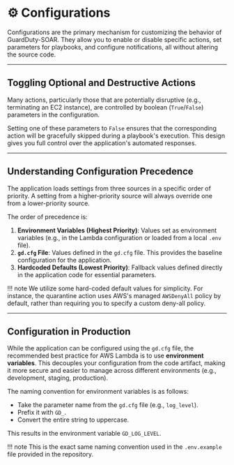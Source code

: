 # ⚙️ Configurations

Configurations are the primary mechanism for customizing the behavior of GuardDuty-SOAR. They allow you to enable or disable specific actions, set parameters for playbooks, and configure notifications, all without altering the source code.

---
## Toggling Optional and Destructive Actions

Many actions, particularly those that are potentially disruptive (e.g., terminating an EC2 instance), are controlled by boolean (`True`/`False`) parameters in the configuration.

Setting one of these parameters to `False` ensures that the corresponding action will be gracefully skipped during a playbook's execution. This design gives you full control over the application's automated responses.

---
## Understanding Configuration Precedence

The application loads settings from three sources in a specific order of priority. A setting from a higher-priority source will always override one from a lower-priority source.

The order of precedence is:
1.  **Environment Variables (Highest Priority)**: Values set as environment variables (e.g., in the Lambda configuration or loaded from a local `.env` file).
2.  **`gd.cfg` File**: Values defined in the `gd.cfg` file. This provides the baseline configuration for the application.
3.  **Hardcoded Defaults (Lowest Priority)**: Fallback values defined directly in the application code for essential parameters.

!!! note
    We utilize some hard-coded default values for simplicity. For instance, the quarantine action uses AWS's managed `AWSDenyAll` policy by default, rather than requiring you to specify a custom deny-all policy.

---
## Configuration in Production

While the application can be configured using the `gd.cfg` file, the recommended best practice for AWS Lambda is to use **environment variables**. This decouples your configuration from the code artifact, making it more secure and easier to manage across different environments (e.g., development, staging, production).

The naming convention for environment variables is as follows:

* Take the parameter name from the `gd.cfg` file (e.g., `log_level`).
* Prefix it with `GD_`.
* Convert the entire string to uppercase.

This results in the environment variable `GD_LOG_LEVEL`.

!!! note
    This is the exact same naming convention used in the `.env.example` file provided in the repository.